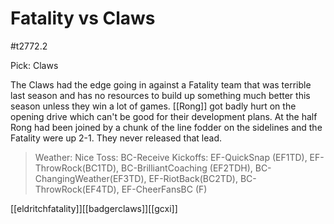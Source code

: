 # Fatality vs Claws

#t2772.2

Pick: Claws

The Claws had the edge going in against a Fatality team that was terrible last season and has no resources to build up something much better this season unless they win a lot of games. [[Rong]] got badly hurt on the opening drive which can't be good for their development plans. At the half Rong had been joined by a chunk of the line fodder on the sidelines and the Fatality were up 2-1. They never released that lead.

> Weather: Nice
> Toss: BC-Receive
> Kickoffs: EF-QuickSnap (EF1TD), EF-ThrowRock(BC1TD), BC-BrilliantCoaching (EF2TDH), BC-ChangingWeather(EF3TD), EF-RiotBack(BC2TD), BC-ThrowRock(EF4TD), EF-CheerFansBC (F)

[[eldritchfatality]][[badgerclaws]][[gcxi]]